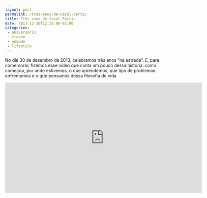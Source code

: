 ```yaml
---
layout: post
permalink: /tres-anos-de-casal-partiu
title: Três anos de Casal Partiu
date: 2013-12-30T12:38:00-03:00
categories:
 - aniversário
 - viagem
 - nômade
 - lifestyle
---
```

No dia 30 de dezembro de 2013, celebramos três anos "na estrada". E, para comemorar, fizemos esse vídeo que conta um pouco dessa história: como começou, por onde estivemos, o que aprendemos, que tipo de problemas enfrentamos e o que pensamos dessa filosofia de vida. 

<center>
<iframe width="640" height="360" src="http://www.youtube.com/embed/JWqBj8FYMhI?rel=0" frameborder="0" allowfullscreen></iframe>
</center>